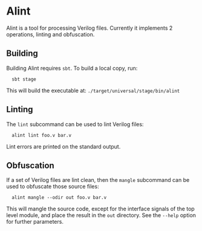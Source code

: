 # Alint

Alint is a tool for processing Verilog files. Currently it implements
2 operations, linting and obfuscation.

## Building

Building Alint requires `sbt`. To build a local copy, run:

```
  sbt stage
```

This will build the executable at: `./target/universal/stage/bin/alint`

## Linting

The `lint` subcommand can be used to lint Verilog files:

```
  alint lint foo.v bar.v
```

Lint errors are printed on the standard output.

## Obfuscation

If a set of Verilog files are lint clean, then the `mangle` subcommand can
be used to obfuscate those source files:

```
  alint mangle --odir out foo.v bar.v
```

This will mangle the source code, except for the interface signals of the
top level module, and place the result in the `out` directory. See the `--help`
option for further parameters.
